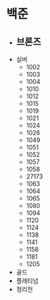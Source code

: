 # 백준

- 브론즈
  - 
- 실버
  - 1002
  - 1003
  - 1004
  - 1010
  - 1012
  - 1015
  - 1019
  - 1021
  - 1024
  - 1026
  - 1049
  - 1051
  - 1052
  - 1057
  - 1058
  - 27173
  - 1063
  - 1064
  - 1065
  - 1080
  - 1094
  - 1120
  - 1124
  - 1138
  - 1141
  - 1158
  - 1181
  - 1205
- 골드
- 플레티넘
- 정리전
